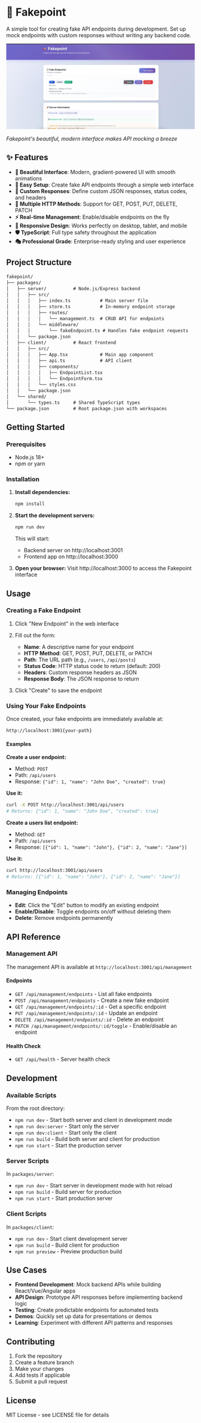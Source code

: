 # 🎯 Fakepoint

A simple tool for creating fake API endpoints during development. Set up mock endpoints with custom responses without writing any backend code.

![Fakepoint Screenshot](packages/client/public/screenshot.png)

*Fakepoint's beautiful, modern interface makes API mocking a breeze*

## ✨ Features

- **🎨 Beautiful Interface**: Modern, gradient-powered UI with smooth animations
- **🚀 Easy Setup**: Create fake API endpoints through a simple web interface
- **🎯 Custom Responses**: Define custom JSON responses, status codes, and headers
- **🔄 Multiple HTTP Methods**: Support for GET, POST, PUT, DELETE, PATCH
- **⚡ Real-time Management**: Enable/disable endpoints on the fly
- **📱 Responsive Design**: Works perfectly on desktop, tablet, and mobile
- **🛡️ TypeScript**: Full type safety throughout the application
- **🎭 Professional Grade**: Enterprise-ready styling and user experience

## Project Structure

```
fakepoint/
├── packages/
│   ├── server/          # Node.js/Express backend
│   │   ├── src/
│   │   │   ├── index.ts           # Main server file
│   │   │   ├── store.ts           # In-memory endpoint storage
│   │   │   ├── routes/
│   │   │   │   └── management.ts  # CRUD API for endpoints
│   │   │   └── middleware/
│   │   │       └── fakeEndpoint.ts # Handles fake endpoint requests
│   │   └── package.json
│   ├── client/          # React frontend
│   │   ├── src/
│   │   │   ├── App.tsx            # Main app component
│   │   │   ├── api.ts             # API client
│   │   │   ├── components/
│   │   │   │   ├── EndpointList.tsx
│   │   │   │   └── EndpointForm.tsx
│   │   │   └── styles.css
│   │   └── package.json
│   └── shared/
│       └── types.ts     # Shared TypeScript types
└── package.json         # Root package.json with workspaces
```

## Getting Started

### Prerequisites

- Node.js 18+ 
- npm or yarn

### Installation

1. **Install dependencies:**
   ```bash
   npm install
   ```

2. **Start the development servers:**
   ```bash
   npm run dev
   ```

   This will start:
   - Backend server on http://localhost:3001
   - Frontend app on http://localhost:3000

3. **Open your browser:**
   Visit http://localhost:3000 to access the Fakepoint interface

## Usage

### Creating a Fake Endpoint

1. Click "New Endpoint" in the web interface
2. Fill out the form:
   - **Name**: A descriptive name for your endpoint
   - **HTTP Method**: GET, POST, PUT, DELETE, or PATCH
   - **Path**: The URL path (e.g., `/users`, `/api/posts`)
   - **Status Code**: HTTP status code to return (default: 200)
   - **Headers**: Custom response headers as JSON
   - **Response Body**: The JSON response to return

3. Click "Create" to save the endpoint

### Using Your Fake Endpoints

Once created, your fake endpoints are immediately available at:
```
http://localhost:3001{your-path}
```

#### Examples

**Create a user endpoint:**
- Method: `POST`
- Path: `/api/users`
- Response: `{"id": 1, "name": "John Doe", "created": true}`

**Use it:**
```bash
curl -X POST http://localhost:3001/api/users
# Returns: {"id": 1, "name": "John Doe", "created": true}
```

**Create a users list endpoint:**
- Method: `GET` 
- Path: `/api/users`
- Response: `[{"id": 1, "name": "John"}, {"id": 2, "name": "Jane"}]`

**Use it:**
```bash
curl http://localhost:3001/api/users
# Returns: [{"id": 1, "name": "John"}, {"id": 2, "name": "Jane"}]
```

### Managing Endpoints

- **Edit**: Click the "Edit" button to modify an existing endpoint
- **Enable/Disable**: Toggle endpoints on/off without deleting them
- **Delete**: Remove endpoints permanently

## API Reference

### Management API

The management API is available at `http://localhost:3001/api/management`

#### Endpoints

- `GET /api/management/endpoints` - List all fake endpoints
- `POST /api/management/endpoints` - Create a new fake endpoint
- `GET /api/management/endpoints/:id` - Get a specific endpoint
- `PUT /api/management/endpoints/:id` - Update an endpoint
- `DELETE /api/management/endpoints/:id` - Delete an endpoint
- `PATCH /api/management/endpoints/:id/toggle` - Enable/disable an endpoint

#### Health Check

- `GET /api/health` - Server health check

## Development

### Available Scripts

From the root directory:

- `npm run dev` - Start both server and client in development mode
- `npm run dev:server` - Start only the server
- `npm run dev:client` - Start only the client
- `npm run build` - Build both server and client for production
- `npm run start` - Start the production server

### Server Scripts

In `packages/server`:

- `npm run dev` - Start server in development mode with hot reload
- `npm run build` - Build server for production
- `npm run start` - Start production server

### Client Scripts

In `packages/client`:

- `npm run dev` - Start client development server
- `npm run build` - Build client for production
- `npm run preview` - Preview production build

## Use Cases

- **Frontend Development**: Mock backend APIs while building React/Vue/Angular apps
- **API Design**: Prototype API responses before implementing backend logic
- **Testing**: Create predictable endpoints for automated tests
- **Demos**: Quickly set up data for presentations or demos
- **Learning**: Experiment with different API patterns and responses

## Contributing

1. Fork the repository
2. Create a feature branch
3. Make your changes
4. Add tests if applicable
5. Submit a pull request

## License

MIT License - see LICENSE file for details 